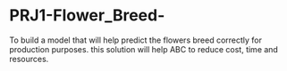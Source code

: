 # PRJ1-Flower_Breed-
To build a model that will help predict the flowers breed correctly for production purposes. this solution will help ABC to reduce cost, time and resources.
